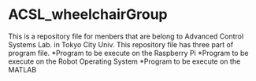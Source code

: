 # ACSL_wheelchairGroup
This is a repository file for menbers that are belong to Advanced Control Systems Lab. in Tokyo City Univ.
This repository file has three part of program file.
*Program to be execute on the Raspberry Pi
*Program to be execute on the Robot Operating System
*Program to be execute on the MATLAB
